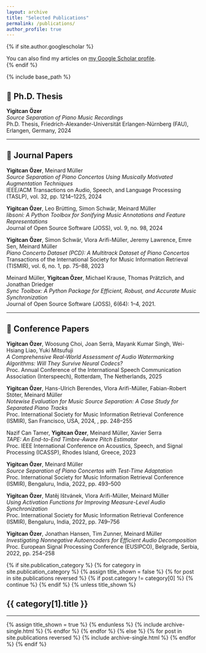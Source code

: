 ```yaml
---
layout: archive
title: "Selected Publications"
permalink: /publications/
author_profile: true
---
```


{% if site.author.googlescholar %}
  <div class="wordwrap">You can also find my articles on <a href="{{site.author.googlescholar}}">my Google Scholar profile</a>.</div>
{% endif %}

{% include base_path %}

## 📕 Ph.D. Thesis

**Yigitcan Özer**  
*Source Separation of Piano Music Recordings*  
Ph.D. Thesis, Friedrich-Alexander-Universität Erlangen-Nürnberg (FAU), Erlangen, Germany, 2024

---

## 📘 Journal Papers

**Yigitcan Özer**, Meinard Müller  
*Source Separation of Piano Concertos Using Musically Motivated Augmentation Techniques*  
IEEE/ACM Transactions on Audio, Speech, and Language Processing (TASLP), vol. 32, pp. 1214–1225, 2024

**Yigitcan Özer**, Leo Brütting, Simon Schwär, Meinard Müller  
*libsoni: A Python Toolbox for Sonifying Music Annotations and Feature Representations*  
Journal of Open Source Software (JOSS), vol. 9, no. 98, 2024  

**Yigitcan Özer**, Simon Schwär, Vlora Arifi-Müller, Jeremy Lawrence, Emre Sen, Meinard Müller  
*Piano Concerto Dataset (PCD): A Multitrack Dataset of Piano Concertos*  
Transactions of the International Society for Music Information Retrieval (TISMIR), vol. 6, no. 1, pp. 75–88, 2023

Meinard Müller, **Yigitcan Özer**, Michael Krause, Thomas Prätzlich, and Jonathan Driedger  
*Sync Toolbox: A Python Package for Efficient, Robust, and Accurate Music Synchronization*  
Journal of Open Source Software (JOSS), 6(64): 1–4, 2021. 

---

## 📙 Conference Papers

**Yigitcan Özer**, Woosung Choi, Joan Serrà, Mayank Kumar Singh, Wei-Hsiang Liao, Yuki Mitsufuji  
*A Comprehensive Real-World Assessment of Audio Watermarking Algorithms: Will They Survive Neural Codecs?*  
Proc. Annual Conference of the International Speech Communication Association (Interspeech), Rotterdam, The Netherlands, 2025

**Yigitcan Özer**, Hans-Ulrich Berendes, Vlora Arifi-Müller, Fabian-Robert Stöter, Meinard Müller  
*Notewise Evaluation for Music Source Separation: A Case Study for Separated Piano Tracks*  
Proc. International Society for Music Information Retrieval Conference (ISMIR), San Francisco, USA, 2024, , pp. 248–255

Nazif Can Tamer, **Yigitcan Özer**, Meinard Müller, Xavier Serra  
*TAPE: An End-to-End Timbre-Aware Pitch Estimator*  
Proc. IEEE International Conference on Acoustics, Speech, and Signal Processing (ICASSP), Rhodes Island, Greece, 2023

**Yigitcan Özer**, Meinard Müller  
*Source Separation of Piano Concertos with Test-Time Adaptation*  
Proc. International Society for Music Information Retrieval Conference (ISMIR), Bengaluru, India, 2022, pp. 493–500  

**Yigitcan Özer**, Matěj Ištvánek, Vlora Arifi-Müller, Meinard Müller  
*Using Activation Functions for Improving Measure-Level Audio Synchronization*  
Proc. International Society for Music Information Retrieval Conference (ISMIR), Bengaluru, India, 2022, pp. 749–756

**Yigitcan Özer**, Jonathan Hansen, Tim Zunner, Meinard Müller  
*Investigating Nonnegative Autoencoders for Efficient Audio Decomposition*  
Proc. European Signal Processing Conference (EUSIPCO), Belgrade, Serbia, 2022, pp. 254–258  

<!-- New style rendering if publication categories are defined -->
{% if site.publication_category %}
  {% for category in site.publication_category  %}
    {% assign title_shown = false %}
    {% for post in site.publications reversed %}
      {% if post.category != category[0] %}
        {% continue %}
      {% endif %}
      {% unless title_shown %}
        <h2>{{ category[1].title }}</h2><hr />
        {% assign title_shown = true %}
      {% endunless %}
      {% include archive-single.html %}
    {% endfor %}
  {% endfor %}
{% else %}
  {% for post in site.publications reversed %}
    {% include archive-single.html %}
  {% endfor %}
{% endif %}



